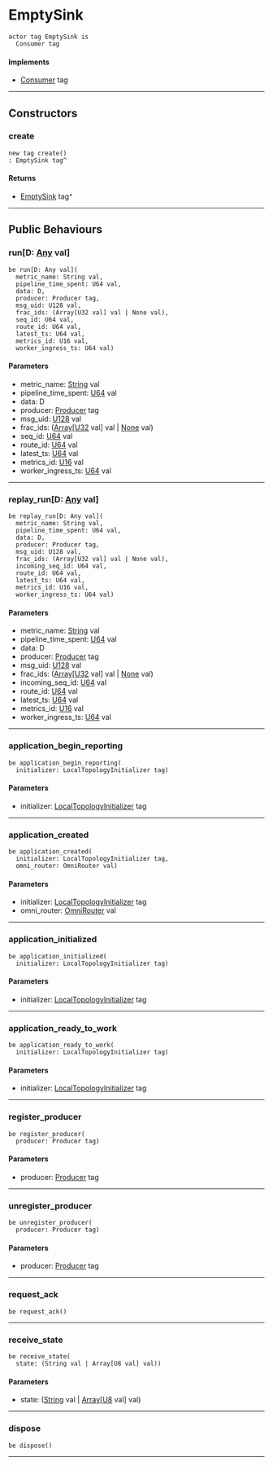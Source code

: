 # EmptySink

```pony
actor tag EmptySink is
  Consumer tag
```

#### Implements

* [Consumer](wallaroo-core-common-Consumer) tag

---

## Constructors

### create

```pony
new tag create()
: EmptySink tag^
```

#### Returns

* [EmptySink](wallaroo-core-sink-EmptySink) tag^

---

## Public Behaviours

### run\[D: [Any](builtin-Any) val\]

```pony
be run[D: Any val](
  metric_name: String val,
  pipeline_time_spent: U64 val,
  data: D,
  producer: Producer tag,
  msg_uid: U128 val,
  frac_ids: (Array[U32 val] val | None val),
  seq_id: U64 val,
  route_id: U64 val,
  latest_ts: U64 val,
  metrics_id: U16 val,
  worker_ingress_ts: U64 val)
```
#### Parameters

*   metric_name: [String](builtin-String) val
*   pipeline_time_spent: [U64](builtin-U64) val
*   data: D
*   producer: [Producer](wallaroo-core-common-Producer) tag
*   msg_uid: [U128](builtin-U128) val
*   frac_ids: ([Array](builtin-Array)\[[U32](builtin-U32) val\] val | [None](builtin-None) val)
*   seq_id: [U64](builtin-U64) val
*   route_id: [U64](builtin-U64) val
*   latest_ts: [U64](builtin-U64) val
*   metrics_id: [U16](builtin-U16) val
*   worker_ingress_ts: [U64](builtin-U64) val

---

### replay_run\[D: [Any](builtin-Any) val\]

```pony
be replay_run[D: Any val](
  metric_name: String val,
  pipeline_time_spent: U64 val,
  data: D,
  producer: Producer tag,
  msg_uid: U128 val,
  frac_ids: (Array[U32 val] val | None val),
  incoming_seq_id: U64 val,
  route_id: U64 val,
  latest_ts: U64 val,
  metrics_id: U16 val,
  worker_ingress_ts: U64 val)
```
#### Parameters

*   metric_name: [String](builtin-String) val
*   pipeline_time_spent: [U64](builtin-U64) val
*   data: D
*   producer: [Producer](wallaroo-core-common-Producer) tag
*   msg_uid: [U128](builtin-U128) val
*   frac_ids: ([Array](builtin-Array)\[[U32](builtin-U32) val\] val | [None](builtin-None) val)
*   incoming_seq_id: [U64](builtin-U64) val
*   route_id: [U64](builtin-U64) val
*   latest_ts: [U64](builtin-U64) val
*   metrics_id: [U16](builtin-U16) val
*   worker_ingress_ts: [U64](builtin-U64) val

---

### application_begin_reporting

```pony
be application_begin_reporting(
  initializer: LocalTopologyInitializer tag)
```
#### Parameters

*   initializer: [LocalTopologyInitializer](wallaroo-core-initialization-LocalTopologyInitializer) tag

---

### application_created

```pony
be application_created(
  initializer: LocalTopologyInitializer tag,
  omni_router: OmniRouter val)
```
#### Parameters

*   initializer: [LocalTopologyInitializer](wallaroo-core-initialization-LocalTopologyInitializer) tag
*   omni_router: [OmniRouter](wallaroo-core-topology-OmniRouter) val

---

### application_initialized

```pony
be application_initialized(
  initializer: LocalTopologyInitializer tag)
```
#### Parameters

*   initializer: [LocalTopologyInitializer](wallaroo-core-initialization-LocalTopologyInitializer) tag

---

### application_ready_to_work

```pony
be application_ready_to_work(
  initializer: LocalTopologyInitializer tag)
```
#### Parameters

*   initializer: [LocalTopologyInitializer](wallaroo-core-initialization-LocalTopologyInitializer) tag

---

### register_producer

```pony
be register_producer(
  producer: Producer tag)
```
#### Parameters

*   producer: [Producer](wallaroo-core-common-Producer) tag

---

### unregister_producer

```pony
be unregister_producer(
  producer: Producer tag)
```
#### Parameters

*   producer: [Producer](wallaroo-core-common-Producer) tag

---

### request_ack

```pony
be request_ack()
```

---

### receive_state

```pony
be receive_state(
  state: (String val | Array[U8 val] val))
```
#### Parameters

*   state: ([String](builtin-String) val | [Array](builtin-Array)\[[U8](builtin-U8) val\] val)

---

### dispose

```pony
be dispose()
```

---

